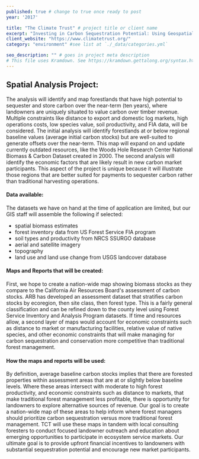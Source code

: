 ```yaml
---
published: true # change to true once ready to post
year: '2017'

title: "The Climate Trust" # project title or client name
excerpt: "Investing in Carbon Sequestration Potential: Using Geospatial Analysis to Identify New Carbon Market Participants" # shows on project list page
client_website: "https://www.climatetrust.org/"
category: "environment" #see list at `./_data/categories.yml`

seo_description: "" # goes in project meta description
# This file uses Kramdown. See https://kramdown.gettalong.org/syntax.html for syntax
---
```


## Spatial Analysis Project:
The analysis will identify and map forestlands that have high potential to sequester and store carbon over the near-term (ten years), where landowners are uniquely situated to value carbon over timber revenue. Multiple constraints like distance to export and domestic log markets, high operations costs, low species value, soil productivity, and FIA data, will be considered. The initial analysis will identify forestlands at or below regional baseline values (average initial carbon stocks) but are well-suited to generate offsets over the near-term. This map will expand on and update currently outdated resources, like the Woods Hole Research Center National Biomass & Carbon Dataset created in 2000. The second analysis will identify the economic factors that are likely result in new carbon market participants. This aspect of the project is unique because it will illustrate those regions that are better suited for payments to sequester carbon rather than traditional harvesting operations.

#### Data available:
The datasets we have on hand at the time of application are limited, but our GIS staff will assemble the following if selected:
- spatial biomass estimates
- forest inventory data from US Forest Service FIA program
- soil types and productivity from NRCS SSURGO database
- aerial and satellite imagery
- topography
- land use and land use change from USGS landcover database

#### Maps and Reports that will be created:
First, we hope to create a nation-wide map showing biomass stocks as they compare to the California Air Resources Board's assessment of carbon stocks. ARB has developed an assessment dataset that stratifies carbon stocks by ecoregion, then site class, then forest type. This is a fairly general classification and can be refined down to the county level using Forest Service Inventory and Analysis Program datasets. If time and resources allow, a second layer of maps would account for economic constraints such as distance to market or manufacturing facilities, relative value of native species, and other economic constraints that will make managing for carbon sequestration and conservation more competitive than traditional forest management.

#### How the maps and reports will be used:
By definition, average baseline carbon stocks implies that there are forested properties within assessment areas that are at or slightly below baseline levels. Where these areas intersect with moderate to high forest productivity, and economic constraints such as distance to markets, that make traditional forest management less profitable, there is opportunity for landowners to explore alternative sources of revenue. Our goal is to create a nation-wide map of these areas to help inform where forest managers should prioritize carbon sequestration versus more traditional forest management. TCT will use these maps in tandem with local consulting foresters to conduct focused landowner outreach and education about emerging opportunities to participate in ecosystem service markets. Our ultimate goal is to provide upfront financial incentives to landowners with substantial sequestration potential and encourage new market participants.
